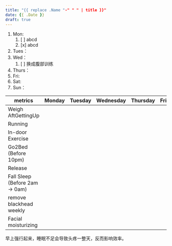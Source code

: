 ```yaml
---
title: "{{ replace .Name "-" " " | title }}"
date: {{ .Date }}
draft: true
---
```



1. Mon: 
   1. [ ] abcd
   2. [x] abcd
2. Tues：
3. Wed：
   1. [ ] 换成腹部训练
4. Thurs： 
5. Fri: 
6. Sat: 
7. Sun：


| metrics                         | Monday | Tuesday | Wednesday | Thursday | Friday | Saturday | Sunday |
| ------------------------------- | ------ | ------- | --------- | -------- | ------ | -------- | ------ |
| Weigh AftGettingUp              |        |         |           |          |        |          |        |
| Running                         |        |         |           |          |        |          |        |
| In-door Exercise                |        |         |           |          |        |          |        |
| Go2Bed (Before 10pm)            |        |         |           |          |        |          |        |
| Release                         |        |         |           |          |        |          |        |
| Fall Sleep  (Before 2am -> 0am) |        |         |           |          |        |          |        |
| remove blackhead weekly         |        |         |           |          |        |          |        |
| Facial moisturizing             |        |         |           |          |        |          |        |

早上强行起来，睡眠不足会导致头疼一整天，反而影响效率。